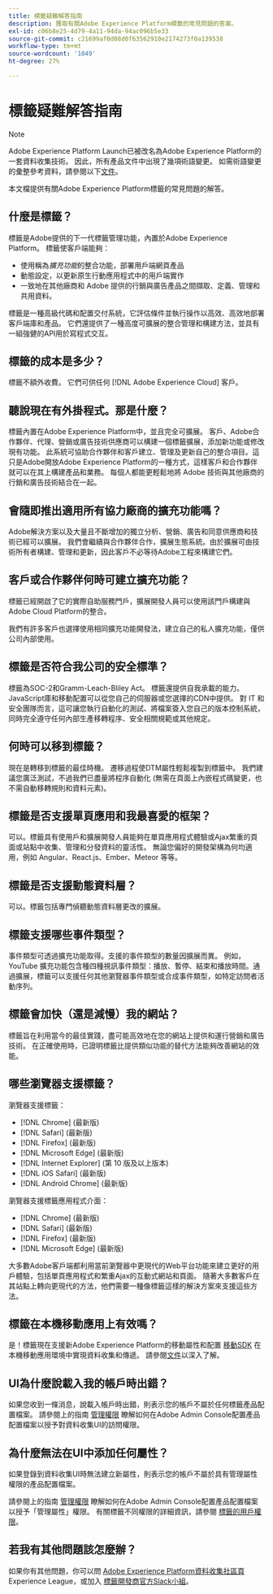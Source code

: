```yaml
---
title: 標籤疑難解答指南
description: 獲取有關Adobe Experience Platform標籤的常見問題的答案。
exl-id: c06b8e25-4d79-4a11-94da-94ac096b5e33
source-git-commit: c21699af0d08d0f63562910e2174273f0a139538
workflow-type: tm+mt
source-wordcount: '1049'
ht-degree: 27%

---
```


# 標籤疑難解答指南

>[!NOTE]
>
>Adobe Experience Platform Launch已被改名為Adobe Experience Platform的一套資料收集技術。 因此，所有產品文件中出現了幾項術語變更。 如需術語變更的彙整參考資料，請參閱以下[文件](./term-updates.md)。

本文檔提供有關Adobe Experience Platform標籤的常見問題的解答。

## 什麼是標籤？

標籤是Adobe提供的下一代標籤管理功能，內置於Adobe Experience Platform。 標籤使客戶端能夠：

- 使用稱為&#x200B;*擴充功能*&#x200B;的整合功能，部署用戶端網頁產品
- 動態設定，以更新原生行動應用程式中的用戶端實作
- 一致地在其他廠商和 Adobe 提供的行銷與廣告產品之間擷取、定義、管理和共用資料。

標籤是一種高級代碼和配置交付系統，它評估條件並執行操作以高效、高效地部署客戶端庫和產品。 它們還提供了一種高度可擴展的整合管理和構建方法，並具有一組強健的API用於寫程式交互。

## 標籤的成本是多少？

標籤不額外收費。 它們可供任何 [!DNL Adobe Experience Cloud] 客戶。

## 聽說現在有外掛程式。那是什麼？

標籤內置在Adobe Experience Platform中，並且完全可擴展。 客戶、Adobe合作夥伴、代理、營銷或廣告技術供應商可以構建一個標籤擴展，添加新功能或修改現有功能。 此系統可協助合作夥伴和客戶建立、管理及更新自己的整合項目。這只是Adobe開放Adobe Experience Platform的一種方式，這樣客戶和合作夥伴就可以在其上構建產品和業務。 每個人都能更輕鬆地將 Adobe 技術與其他廠商的行銷和廣告技術結合在一起。

## 會隨即推出適用所有協力廠商的擴充功能嗎？

Adobe解決方案以及大量且不斷增加的獨立分析、營銷、廣告和同意供應商和技術已經可以擴展。 我們會繼續與合作夥伴合作，擴展生態系統。由於擴展可由技術所有者構建、管理和更新，因此客戶不必等待Adobe工程來構建它們。

## 客戶或合作夥伴何時可建立擴充功能？

標籤已經開啟了它的實際自助服務門戶，擴展開發人員可以使用該門戶構建與Adobe Cloud Platform的整合。

我們有許多客戶也選擇使用相同擴充功能開發法，建立自己的私人擴充功能，僅供公司內部使用。

## 標籤是否符合我公司的安全標準？

標籤為SOC-2和Gramm-Leach-Bliley Act。 標籤還提供自我承載的能力。 JavaScript庫和移動配置可以從您自己的伺服器或您選擇的CDN中提供。 對 IT 和安全團隊而言，這可讓您執行自動化的測試、將檔案簽入您自己的版本控制系統，同時完全遵守任何內部生產移轉程序、安全相關規範或其他規定。

## 何時可以移到標籤？

現在是轉移到標籤的最佳時機。 遷移過程使DTM屬性輕鬆複製到標籤中。 我們建議您廣泛測試，不過我們已盡量將程序自動化 (無需在頁面上內嵌程式碼變更，也不需自動移轉規則和資料元素)。

## 標籤是否支援單頁應用和我最喜愛的框架？

可以。標籤具有使用戶和擴展開發人員能夠在單頁應用程式體驗或Ajax繁重的頁面或站點中收集、管理和分發資料的靈活性。 無論您偏好的開發架構為何均適用，例如 Angular、React.js、Ember、Meteor 等等。

## 標籤是否支援動態資料層？

可以。標籤包括專門偵聽動態資料層更改的擴展。

## 標籤支援哪些事件類型？

事件類型可透過擴充功能取得。支援的事件類型的數量因擴展而異。 例如，YouTube 擴充功能包含種四種視訊事件類型：播放、暫停、結束和播放時間。通過擴展，標籤可以支援任何其他瀏覽器事件類型或合成事件類型，如特定訪問者活動序列。

## 標籤會加快（還是減慢）我的網站？

標籤旨在利用當今的最佳實踐，盡可能高效地在您的網站上提供和運行營銷和廣告技術。 在正確使用時，已證明標籤比提供類似功能的替代方法能夠改善網站的效能。

## 哪些瀏覽器支援標籤？

瀏覽器支援標籤：

- [!DNL Chrome] (最新版)
- [!DNL Safari] (最新版)
- [!DNL Firefox] (最新版)
- [!DNL Microsoft Edge] (最新版)
- [!DNL Internet Explorer] (第 10 版及以上版本)
- [!DNL iOS Safari] (最新版)
- [!DNL Android Chrome] (最新版)

瀏覽器支援標籤應用程式介面：

- [!DNL Chrome] (最新版)
- [!DNL Safari] (最新版)
- [!DNL Firefox] (最新版)
- [!DNL Microsoft Edge] (最新版)

大多數Adobe客戶端都利用當前瀏覽器中更現代的Web平台功能來建立更好的用戶體驗，包括單頁應用程式和繁重Ajax的互動式網站和頁面。 隨著大多數客戶在其站點上轉向更現代的方法，他們需要一種像標籤這樣的解決方案來支援這些方法。

## 標籤在本機移動應用上有效嗎？

是！標籤現在支援新Adobe Experience Platform的移動屬性和配置 [移動SDK](https://sdkdocs.com) 在本機移動應用環境中實現資料收集和傳遞。 請參閱[文件](https://sdkdocs.com)以深入了解。

## UI為什麼說載入我的帳戶時出錯？

如果您收到一條消息，說載入帳戶時出錯，則表示您的帳戶不屬於任何標籤產品配置檔案。 請參閱上的指南 [管理權限](./ui/administration/manage-permissions.md) 瞭解如何在Adobe Admin Console配置產品配置檔案以授予對資料收集UI的訪問權限。

## 為什麼無法在UI中添加任何屬性？

如果登錄到資料收集UI時無法建立新屬性，則表示您的帳戶不屬於具有管理屬性權限的產品配置檔案。

請參閱上的指南 [管理權限](./ui/administration/manage-permissions.md) 瞭解如何在Adobe Admin Console配置產品配置檔案以授予「管理屬性」權限。 有關標籤不同權限的詳細資訊，請參閱 [標籤的用戶權限](./ui/administration/user-permissions.md)。

## 若我有其他問題該怎麼辦？

如果你有其他問題，你可以問 [Adobe Experience Platform資料收集社區頁](https://adobe.com/go/launchme) Experience League，或加入 [標籤開發商官方Slack小組](https://docs.google.com/forms/d/e/1FAIpQLScq1m63YkDrRpvPLhzUqtfoleWiDDTTXZsSivIXRfFdlSMzpQ/viewform)。
